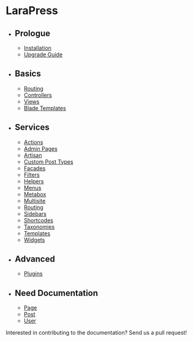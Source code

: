 # LaraPress

- ## Prologue
    - [Installation](/installation.md "Installation")
    - [Upgrade Guide](/upgrade-guide.md "Upgrade Guide")

- ##  Basics
    - [Routing](http://laravel.com/docs/5.6/routing "Routing")
    - [Controllers](http://laravel.com/docs/5.6/controllers "Controller")
    - [Views](http://laravel.com/docs/5.6/views "Views")
    - [Blade Templates](http://laravel.com/docs/5.6/blade "Blade Templates")
        
- ## Services
    - [Actions](/actions.md "Actions")
    - [Admin Pages](/admin.md "Admin Pages")
    - [Artisan](/artisan.md "Artisan")
    - [Custom Post Types](/custom-post-types.md "Custom Post Types")
    - [Facades](/facades.md "Facades")
    - [Filters](/filters.md "Filters")
    - [Helpers](/helpers.md "Helpers")
    - [Menus](/menus.md "Menus")
    - [Metabox](/metabox.md "Metabox")
    - [Multisite](/multisite.md "Multisite")
    - [Routing](/routing.md "Routing")
    - [Sidebars](/sidebars.md "Sidebars")
    - [Shortcodes](/shortcodes.md "Shortcodes")
    - [Taxonomies](/taxonomies.md "Taxonomies")
    - [Templates](/templates.md "Templates")
    - [Widgets](/widgets.md "Widgets")

- ## Advanced
    - [Plugins](/plugins.md "Plugins")
    
- ## Need Documentation
    - [Page](/page.md "Page")
    - [Post](/post.md "Post")
    - [User](/user.md "User")

Interested in contributing to the documentation? Send us a pull request!
